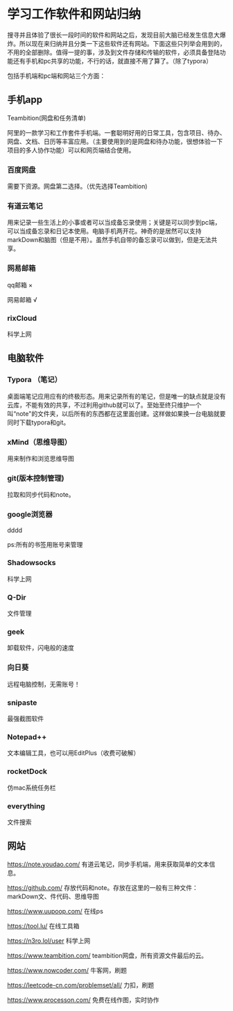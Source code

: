 # 学习工作软件和网站归纳

搜寻并且体验了很长一段时间的软件和网站之后，发现目前大脑已经发生信息大爆炸。所以现在来归纳并且分类一下这些软件还有网站。下面这些只列举会用到的，不用的全部删除。值得一提的事，涉及到文件存储和传输的软件，必须具备登陆功能还有手机和pc共享的功能，不行的话，就直接不用了算了。（除了typora）

包括手机端和pc端和网站三个方面：

## 手机app

Teambition(网盘和任务清单)

阿里的一款学习和工作套件手机端。一套聪明好用的日常工具，包含项目、待办、网盘、文档、日历等丰富应用。（主要使用到的是网盘和待办功能，很想体验一下项目的多人协作功能）可以和网页端结合使用。

### 百度网盘

需要下资源。网盘第二选择。（优先选择Teambition)

### 有道云笔记

用来记录一些生活上的小事或者可以当成备忘录使用；关键是可以同步到pc端，可以当成备忘录和日记本使用。电脑手机两开花。神奇的是居然可以支持markDown和脑图（但是不用）。虽然手机自带的备忘录可以做到，但是无法共享。

### 网易邮箱

qq邮箱 ×

网易邮箱 √

### rixCloud

科学上网

## 电脑软件

### Typora （笔记）

桌面端笔记应用应有的终极形态。用来记录所有的笔记，但是唯一的缺点就是没有云库，不能有效的共享，不过利用github就可以了。至始至终只维护一个叫“note"的文件夹，以后所有的东西都在这里面创建。这样做如果换一台电脑就要同时下载typora和git。

### xMind（思维导图）

用来制作和浏览思维导图

### git(版本控制管理)

拉取和同步代码和note。

### google浏览器

dddd

ps:所有的书签用账号来管理

### Shadowsocks

科学上网

### Q-Dir

文件管理

### geek

卸载软件，闪电般的速度

### 向日葵

远程电脑控制，无需账号！

### snipaste

最强截图软件

### Notepad++

文本编辑工具，也可以用EditPlus（收费可破解）

### rocketDock

仿mac系统任务栏

### everything

文件搜索

## 网站

https://note.youdao.com/ 有道云笔记，同步手机端，用来获取简单的文本信息。

https://github.com/ 存放代码和note。存放在这里的一般有三种文件：markDown文、件代码、思维导图

https://www.uupoop.com/ 在线ps

https://tool.lu/ 在线工具箱

https://n3ro.lol/user 科学上网

https://www.teambition.com/ teambition网盘，所有资源文件最后的云。

https://www.nowcoder.com/ 牛客网，刷题

https://leetcode-cn.com/problemset/all/  力扣，刷题

https://www.processon.com/ 免费在线作图，实时协作